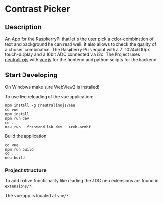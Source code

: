 # Contrast Picker
## Description
An App for the RaspberryPi that let's the user pick a color-combination of text and background he can read well.
It also allows to check the quality of a chosen combination.
The Raspberry Pi is equipt with a 7' 1024x600px touch-display and a 16bit ADC connected via i2c.
The Project uses [neutralinojs](https://neutralino.js.org/) with [vue.js](https://vuejs.org/) for the frontend and python scripts for the backend.

## Start Developing

On Windows make sure WebView2 is installed!

To use live reloading of the vue application:
```
npm install -g @neutralinojs/neu
cd vue
npm install
npm run dev
cd ..
neu run --frontend-lib-dev --arch=armhf
```
Build the application:
```
cd vue 
npm run build
cd ..
neu build
```

### Project structure
To add native functionality like reading the ADC neu extensions are found in `extensions/*`.

The vue app is located at `vue/*`.
